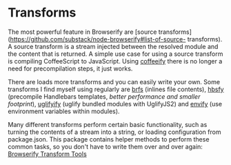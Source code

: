 # Transforms

The most powerful feature in Browserify are [source
transforms](https://github.com/substack/node-browserify#list-of-source-
transforms). A source transform is a stream injected between the resolved
module and the content that is returned. A simple use case for using a source
transform is compiling CoffeeScript to JavaScript. Using
[coffeeify](https://github.com/substack/coffeeify) there is no longer a need
for precompilation steps, it just works.

There are loads more transforms and you can easily write your own. Some
transforms I find myself using regularly are
[brfs](https://github.com/substack/brfs) (inlines file contents),
[hbsfy](https://github.com/epeli/node-hbsfy) (precompile Handlebars templates,
_better performance and smaller footprint_),
[uglifyify](https://github.com/hughsk/uglifyify) (uglify bundled modules with
UglifyJS2) and [envify](https://github.com/hughsk/envify) (use environment
variables within modules).

Many different transforms perform certain basic functionality, such as turning the contents of a stream into a string, or loading configuration from package.json. This package contains helper methods to perform these common tasks, so you don't have to write them over and over again:
[Browserify Transform Tools](https://www.npmjs.org/package/browserify-transform-tools)
